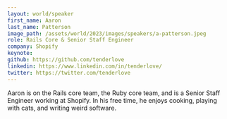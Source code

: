 ```yaml
---
layout: world/speaker
first_name: Aaron
last_name: Patterson
image_path: /assets/world/2023/images/speakers/a-patterson.jpeg
role: Rails Core & Senior Staff Engineer
company: Shopify
keynote:
github: https://github.com/tenderlove
linkedin: https://www.linkedin.com/in/tenderlove/
twitter: https://twitter.com/tenderlove
---
```


Aaron is on the Rails core team, the Ruby core team, and is a Senior Staff Engineer working at Shopify. In his free time, he enjoys cooking, playing with cats, and writing weird software.
